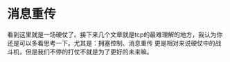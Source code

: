 # 消息重传
看到这里就是一场硬仗了。接下来几个文章就是tcp的最难理解的地方，我认为你还是可以多看思考一下。尤其是：拥塞控制、消息重传
更是相对来说硬仗中的战斗机，但是我们不停的打仗不就是为了更好的未来嘛。